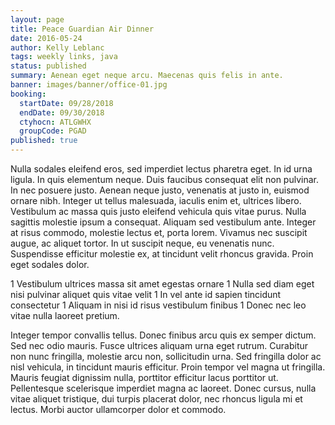 ```yaml
---
layout: page
title: Peace Guardian Air Dinner
date: 2016-05-24
author: Kelly Leblanc
tags: weekly links, java
status: published
summary: Aenean eget neque arcu. Maecenas quis felis in ante.
banner: images/banner/office-01.jpg
booking:
  startDate: 09/28/2018
  endDate: 09/30/2018
  ctyhocn: ATLGWHX
  groupCode: PGAD
published: true
---
```

Nulla sodales eleifend eros, sed imperdiet lectus pharetra eget. In id urna ligula. In quis elementum neque. Duis faucibus consequat elit non pulvinar. In nec posuere justo. Aenean neque justo, venenatis at justo in, euismod ornare nibh. Integer ut tellus malesuada, iaculis enim et, ultrices libero. Vestibulum ac massa quis justo eleifend vehicula quis vitae purus. Nulla sagittis molestie ipsum a consequat. Aliquam sed vestibulum ante. Integer at risus commodo, molestie lectus et, porta lorem. Vivamus nec suscipit augue, ac aliquet tortor. In ut suscipit neque, eu venenatis nunc. Suspendisse efficitur molestie ex, at tincidunt velit rhoncus gravida. Proin eget sodales dolor.

1 Vestibulum ultrices massa sit amet egestas ornare
1 Nulla sed diam eget nisi pulvinar aliquet quis vitae velit
1 In vel ante id sapien tincidunt consectetur
1 Aliquam in nisi id risus vestibulum finibus
1 Donec nec leo vitae nulla laoreet pretium.

Integer tempor convallis tellus. Donec finibus arcu quis ex semper dictum. Sed nec odio mauris. Fusce ultrices aliquam urna eget rutrum. Curabitur non nunc fringilla, molestie arcu non, sollicitudin urna. Sed fringilla dolor ac nisl vehicula, in tincidunt mauris efficitur. Proin tempor vel magna ut fringilla. Mauris feugiat dignissim nulla, porttitor efficitur lacus porttitor ut. Pellentesque scelerisque imperdiet magna ac laoreet. Donec cursus, nulla vitae aliquet tristique, dui turpis placerat dolor, nec rhoncus ligula mi et lectus. Morbi auctor ullamcorper dolor et commodo.
